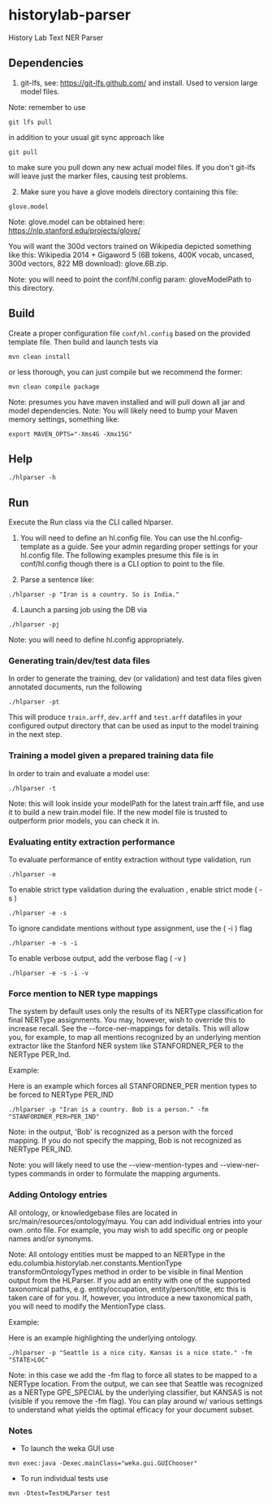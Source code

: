 # historylab-parser

History Lab Text NER Parser

## Dependencies

1. git-lfs, see: https://git-lfs.github.com/ and install. Used to version large model files.

Note: remember to use

```
git lfs pull
```

in addition to your usual git sync approach like

```
git pull
```

to make sure you pull down any new actual model files. If you don't git-lfs will leave just the marker files, causing test problems.

2. Make sure you have a glove models directory containing this file:

```
glove.model
```
Note: glove.model can be obtained here: https://nlp.stanford.edu/projects/glove/

You will want the 300d vectors trained on Wikipedia depicted something like this: Wikipedia 2014 + Gigaword 5 (6B tokens, 400K vocab, uncased, 300d vectors, 822 MB download): glove.6B.zip.

Note: you will need to point the conf/hl.config param: gloveModelPath to this directory.

## Build

Create a proper configuration file `conf/hl.config` based on the provided template file.
Then build and launch tests via

```
mvn clean install
```

or less thorough, you can just compile but we recommend the former:

```
mvn clean compile package
```

Note: presumes you have maven installed and will pull down all jar and model dependencies.
Note: You will likely need to bump your Maven memory settings, something like:

```
export MAVEN_OPTS="-Xms4G -Xmx15G"
```

## Help

```
./hlparser -h
```

## Run

Execute the Run class via the CLI called hlparser.

1. You will need to define an hl.config file. You can use the hl.config-template as a guide. See your admin regarding proper settings for your hl.config file. The following examples presume this file is in conf/hl.config though there is a CLI option to point to the file.

2. Parse a sentence like:

```
./hlparser -p "Iran is a country. So is India."
```

4. Launch a parsing job using the DB via

```
./hlparser -pj
```

Note: you will need to define hl.config appropriately.

### Generating train/dev/test data files

In order to generate the training, dev (or validation) and test data files given annotated documents, run the following

```
./hlparser -pt
```

This will produce `train.arff`, `dev.arff` and `test.arff` datafiles in your configured output directory that can be used as input to the model training in the next step.

### Training a model given a prepared training data file

In order to train and evaluate a model use:

```
./hlparser -t
```

Note: this will look inside your modelPath for the latest train.arff file, and use it to build a new train.model file. If the new model file is trusted to outperform prior models, you can check it in.

### Evaluating entity extraction performance

To evaluate performance of entity extraction without type validation, run
```
./hlparser -e
```
To enable strict type validation during the evaluation , enable strict mode ( -s )
```
./hlparser -e -s
```
To ignore candidate mentions without type assignment, use the ( -i ) flag
```
./hlparser -e -s -i
```
To enable verbose output, add the verbose flag ( -v )
```
./hlparser -e -s -i -v
```

### Force mention to NER type mappings

The system by default uses only the results of its NERType classification for final NERType assignments. You may, however, wish to override this to increase recall. See the --force-ner-mappings for details. This will allow you, for example, to map all mentions recognized by an underlying mention extractor like the Stanford NER system like STANFORDNER_PER to the NERType PER_Ind.

Example:

Here is an example which forces all STANFORDNER_PER mention types to be forced to NERType PER_IND

```
./hlparser -p "Iran is a country. Bob is a person." -fm "STANFORDNER_PER>PER_IND"
```

Note: in the output, 'Bob' is recognized as a person with the forced mapping. If you do not specify the mapping, Bob is not recognized as NERType PER_IND.

Note: you will likely need to use the --view-mention-types and --view-ner-types commands in order to formulate the mapping arguments.

### Adding Ontology entries

All ontology, or knowledgebase files are located in src/main/resources/ontology/mayu. You can add individual entries into your own .onto file. For example, you may wish to add specific org or people names and/or synonyms.

Note: All ontology entities must be mapped to an NERType in the edu.columbia.historylab.ner.constants.MentionType transformOntologyTypes method in order to be visible in final Mention output from the HLParser. If you add an entity with one of the supported taxonomical paths, e.g. entity/occupation, entity/person/title, etc this is taken care of for you. If, however, you introduce a new taxonomical path, you will need to modify the MentionType class.

Example:

Here is an example highlighting the underlying ontology.

```
./hlparser -p "Seattle is a nice city. Kansas is a nice state." -fm "STATE>LOC"
```

Note: in this case we add the -fm flag to force all states to be mapped to a NERType location. From the output, we can see that Seattle was recognized as a NERType GPE_SPECIAL by the underlying classifier, but KANSAS is not (visible if you remove the -fm flag). You can play around w/ various settings to understand what yields the optimal efficacy for your document subset.

### Notes

- To launch the weka GUI use
```
mvn exec:java -Dexec.mainClass="weka.gui.GUIChooser"
```

- To run individual tests use
```
mvn -Dtest=TestHLParser test
```
